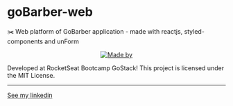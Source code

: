 # goBarber-web
✂️ Web platform of GoBarber application - made with reactjs, styled-components and unForm

<p align="center">
	<a href="https://www.linkedin.com/in/luizhclazzer/" target="_blank" rel="noopener noreferrer"><img alt="Made by" src="https://img.shields.io/badge/made%20by-Luiz%20Henrique%20Clazzer-%23FF9000"></a>
</p>

Developed at RocketSeat Bootcamp GoStack!
This project is licensed under the MIT License.

---
[See my linkedin](www.linkedin.com/in/luizhclazzer/)
